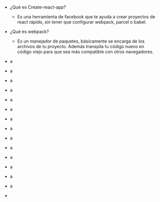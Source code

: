 + ¿Qué es Create-react-app?
	+ Es una herramienta de facebook que te ayuda a crear proyectos de react rápido, sin tener que configurar webpack, parcel o babel. 

+ ¿Qué es webpack?
	+ Es un manejador de paquetes, básicamente se encarga de los archivos de tu proyecto. Además transpila tu código nuevo en código viejo para que sea más compatible con otros navegadores.
+ a
+ a
+ a
+ a
+ a
+ a
+ a
+ a
+ a
+ a
+ a
+ a
+ a
+ a
+ 